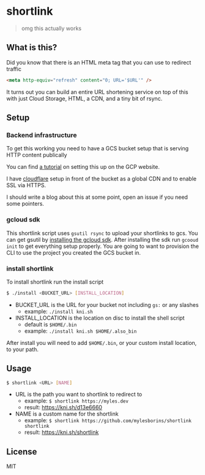 # shortlink

> omg this actually works

## What is this?

Did you know that there is an HTML meta tag that you can use to redirect traffic

```html
<meta http-equiv="refresh" content="0; URL='$URL'" />
```

It turns out you can build an entire URL shortening service on top of this
with just Cloud Storage, HTML, a CDN, and a tiny bit of rsync.

## Setup

### Backend infrastructure

To get this working you need to have a GCS bucket setup that is serving HTTP content publically

You can find [a tutorial](https://cloud.google.com/storage/docs/hosting-static-website) on setting this up on the GCP website.

I have [cloudflare](https://www.cloudflare.com/) setup in front of the bucket as a global CDN and to enable SSL via HTTPS.

I should write a blog about this at some point, open an issue if you need some pointers.

### gcloud sdk

This shortlink script uses `gsutil rsync` to upload your shortlinks to gcs. You can get gsutil by [installing the gcloud sdk](https://cloud.google.com/sdk/install). After installing the sdk run `gcooud init` to get everything setup properly. You are going to want to provision the CLI to use the project you created the GCS bucket in.

### install shortlink

To install shortlink run the install script

```bash
$ ./install <BUCKET_URL> [INSTALL_LOCATION]
```

* BUCKET\_URL is the URL for your bucket not including `gs:` or any slashes
  - example: `./install kni.sh`
* INSTALL\_LOCATION is the location on disc to install the shell script
  - default is `$HOME/.bin`
  - example: `./install kni.sh $HOME/.also_bin`

After install you will need to add `$HOME/.bin`, or your custom install location, to your path.

## Usage

```bash
$ shortlink <URL> [NAME]
```

* URL is the path you want to shortlink to redirect to
  - example: `$ shortlink https://myles.dev`
  - result: https://kni.sh/d13e6660
* NAME is a custom name for the shortlink
  - example: `$ shortlink https://github.com/mylesborins/shortlink shortlink`
  - result: https://kni.sh/shortlink

## License

MIT
